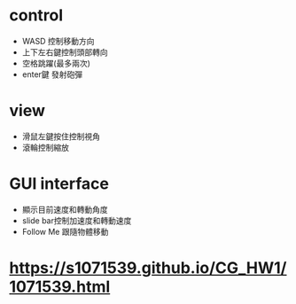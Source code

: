 # control
* WASD 控制移動方向
* 上下左右鍵控制頭部轉向
* 空格跳躍(最多兩次)
* enter鍵 發射砲彈
# view
* 滑鼠左鍵按住控制視角
* 滾輪控制縮放
# GUI interface
* 顯示目前速度和轉動角度
* slide bar控制加速度和轉動速度
* Follow Me 跟隨物體移動


# https://s1071539.github.io/CG_HW1/1071539.html

